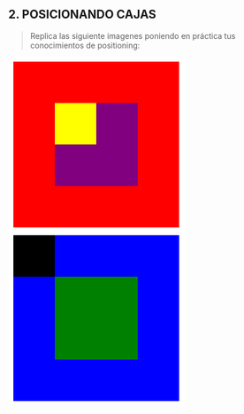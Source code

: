 ## 2. POSICIONANDO CAJAS

>Replica las siguiente imagenes poniendo en práctica tus conocimientos de positioning:

![Posicionando Cajas](/assets/image/caja.png)
